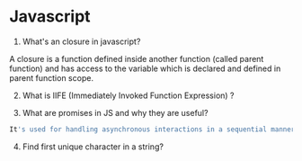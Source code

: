 # Javascript

1. What's an closure in javascript?

A closure is a function defined inside another function (called parent function) and has access to the variable which is declared and defined in parent function scope.

2. What is IIFE (Immediately Invoked Function Expression) ?

3. What are promises in JS and why they are useful?

```bash
It's used for handling asynchronous interactions in a sequential manner. They are especially useful when we need to do an async operation and THEN do another async operation based on the results of the first one.
```

4. Find first unique character in a string?
